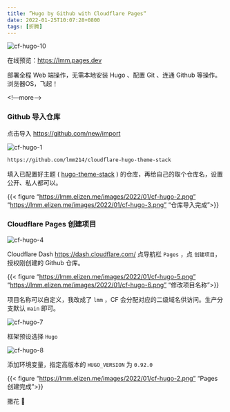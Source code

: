 ```yaml
---
title: ”Hugo by Github with Cloudflare Pages“
date: 2022-01-25T10:07:28+0800
tags: [折腾]
---
```



![cf-hugo-10](https://lmm.elizen.me/images/2022/01/cf-hugo-10.png)

在线预览：<https://lmm.pages.dev>

部署全程 Web 端操作，无需本地安装 Hugo 、配置 Git 、连通 Github 等操作。浏览器OS，飞起！

<!—more—>

### Github 导入仓库

点击导入 <https://github.com/new/import>

![cf-hugo-1](https://lmm.elizen.me/images/2022/01/cf-hugo-1.png)

```html
https://github.com/lmm214/cloudflare-hugo-theme-stack
```

填入已配置好主题 ( [hugo-theme-stack](https://github.com/CaiJimmy/hugo-theme-stack) ) 的仓库，再给自己的取个仓库名，设置公开、私人都可以。

{{< figure “https://lmm.elizen.me/images/2022/01/cf-hugo-2.png” “https://lmm.elizen.me/images/2022/01/cf-hugo-3.png” “仓库导入完成”>}}

### Cloudflare Pages 创建项目

![cf-hugo-4](https://lmm.elizen.me/images/2022/01/cf-hugo-4.png)

Cloudflare Dash <https://dash.cloudflare.com/> 点导航栏 `Pages` ，点 `创建项目`，授权刚创建的 Github 仓库。

{{< figure “https://lmm.elizen.me/images/2022/01/cf-hugo-5.png” “https://lmm.elizen.me/images/2022/01/cf-hugo-6.png” “修改项目名称”>}}

项目名称可以自定义，我改成了 `lmm` ，CF 会分配对应的二级域名供访问。生产分支默认  `main`  即可。

![cf-hugo-7](https://lmm.elizen.me/images/2022/01/cf-hugo-7.png)

框架预设选择  `Hugo` 

![cf-hugo-8](https://lmm.elizen.me/images/2022/01/cf-hugo-8.png)

添加环境变量，指定高版本的 `HUGO_VERSION`  为  `0.92.0` 

{{< figure “https://lmm.elizen.me/images/2022/01/cf-hugo-2.png” “Pages 创建完成”>}}

撒花 🎉
